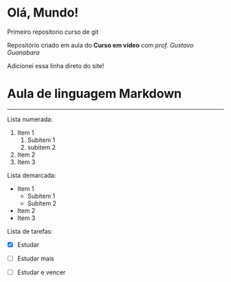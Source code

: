 # Olá, Mundo!
 Primeiro repositorio curso de git

 Repositório criado em aula do **Curso em vídeo** com *prof. Gustavo Guanabara*

Adicionei essa linha direto do site!

# Aula de linguagem Markdown
***

Lista numerada:
1. Item 1
   1. Subitem 1
   2. subitem 2
1. Item 2
1. Item 3

Lista demarcada:
* Item 1
   - Subitem 1
   - Subitem 2
* Item 2
* Item 3

Lista de tarefas:
- [x] Estudar
- [ ] Estudar mais
- [ ] Estudar e vencer


